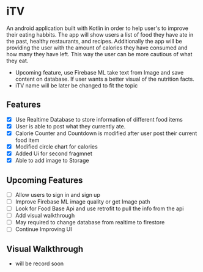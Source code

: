# iTV
An android application built with Kotlin in order to help user's to improve their eating habbits. 
The app will show users a list of food they have ate in the past, healthy restaurants, and recipes. 
Additionally the app  will be providing the user with the amount of calories they have consumed and how many they
have left. This way the user can be more cautious of what they eat.

- Upcoming feature, use Firebase ML take text from Image and save content on database. If user wants a better visual of the nutrition facts.
- iTV name will be later be changed to fit the topic

## Features
  - [x] Use Realtime Database to store information of different food items
  - [x] User is able to post what they currently ate.
  - [x] Calorie Counter and Countdown is modified after user post their current food item
  - [x] Modified circle chart for calories
  - [x] Added Ui for second fragmnet
  - [x] Able to add image to Storage
  
 ## Upcoming Features 
  - [ ] Allow users to sign in and sign up
  - [ ] Improve Firebase ML image quality or get Image path
  - [ ] Look for Food Base Api and use retrofit to pull the info from the api
  - [ ] Add visual walkthrough
  - [ ] May required to change database from realtime to firestore
  - [ ] Continue Improving UI
  
## Visual Walkthrough
  - will be record soon
        
 
